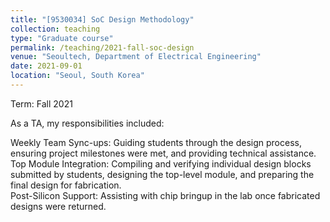 ```yaml
---
title: "[9530034] SoC Design Methodology"
collection: teaching
type: "Graduate course"
permalink: /teaching/2021-fall-soc-design
venue: "Seoultech, Department of Electrical Engineering"
date: 2021-09-01
location: "Seoul, South Korea"
---
```

Term: Fall 2021 


As a TA, my responsibilities included:

Weekly Team Sync-ups: Guiding students through the design process, ensuring project milestones were met, and providing technical assistance.  
Top Module Integration: Compiling and verifying individual design blocks submitted by students, designing the top-level module, and preparing the final design for fabrication.  
Post-Silicon Support: Assisting with chip bringup in the lab once fabricated designs were returned.  
